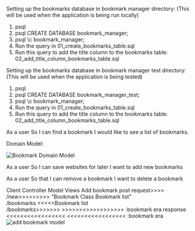 Setting up the bookmarks database in bookmark manager directory:
(This will be used when the application is being run locally)
1. psql
2. psql CREATE DATABASE bookmark_manager;
3. psql \c bookmark_manager;
4. Run the query in 01_create_bookmarks_table.sql
5. Run this query to add the title column to the bookmarks table: 02_add_title_column_bookmarks_table.sql

Setting up the bookmarks database in bookmark manager  test directory:
(This will be used when the application is being tested)
1. psql
2. psql CREATE DATABASE bookmark_manager_test;
3. psql \c bookmark_manager;
4. Run the query in 01_create_bookmarks_table.sql
5. Run this query to add the title column to the bookmarks table: 02_add_title_column_bookmarks_table.sql



As a user
So I can find a bookmark
I would like to see a list of bookmarks.

Domain Model:

![Bookmark Domain Model](https://user-images.githubusercontent.com/92406004/148913524-8d3ef0f4-41fe-4266-a5b9-4bc8022d970f.png)

As a user
So I can save websites for later
I want to add new bookmarks

As a user
So that I can remove a bookmark
I want to delete a bookmark

Client	Controller	Model	Views
Add bookmark post request>>>>	/new>>>>>>>>>	"Bookmark Class
Bookmark list"	
	/bookmarks	<<<<<Bookmark list	
	/bookmarks>>>>>>>	>>>>>>>>>>>>>>>>>>	:bookmark era
response	<<<<<<<<<<<<<<<<<	<<<<<<<<<<<<<<<<<	:bookmark era![add bookmark model](https://user-images.githubusercontent.com/92406004/149159082-072bbea0-58a0-40f3-9b86-7cea33b7edb1.png)

